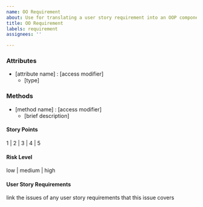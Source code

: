 ```yaml
---
name: OO Requirement
about: Use for translating a user story requirement into an OOP component
title: OO Requirement
labels: requirement
assignees: ''

---
```


### Attributes
- [attribute name] : [access modifier]
    - [type]

### Methods
- [method name] : [access modifier]
    - [brief description]

#### Story Points
1 | 2 | 3 | 4 | 5

#### Risk Level
low | medium | high

#### User Story Requirements
link the issues of any user story requirements that this issue covers
